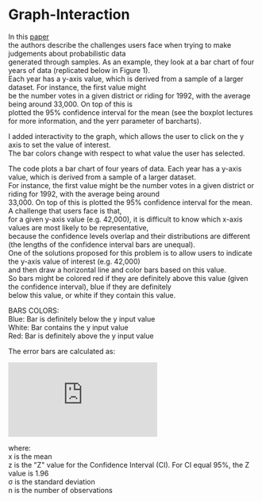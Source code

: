 # Graph-Interaction

In this [paper](https://www.microsoft.com/en-us/research/wp-content/uploads/2016/02/Ferreira_Fisher_Sample_Oriented_Tasks.pdf)   
the authors describe the challenges users face when trying to make judgements about probabilistic data  
generated through samples. As an example, they look at a bar chart of four years of data (replicated below in Figure 1).  
Each year has a y-axis value, which is derived from a sample of a larger dataset. For instance, the first value might  
be the number votes in a given district or riding for 1992, with the average being around 33,000. On top of this is  
plotted the 95% confidence interval for the mean (see the boxplot lectures for more information, and the yerr parameter of barcharts).  
  
I added interactivity to the graph, which allows the user to click on the y axis to set the value of interest.  
The bar colors change with respect to what value the user has selected.  
  
The code plots a bar chart of four years of data. Each year has a y-axis value, which is derived from a sample of a larger dataset.  
For instance, the first value might be the number votes in a given district or riding for 1992, with the average being around  
33,000. On top of this is plotted the 95% confidence interval for the mean. A challenge that users face is that,  
for a given y-axis value (e.g. 42,000), it is difficult to know which x-axis values are most likely to be representative,  
because the confidence levels overlap and their distributions are different (the lengths of the confidence interval bars are unequal).  
One of the solutions proposed for this problem is to allow users to indicate the y-axis value of interest (e.g. 42,000)  
and then draw a horizontal line and color bars based on this value.  
So bars might be colored red if they are definitely above this value (given the confidence interval), blue if they are definitely  
below this value, or white if they contain this value.  


BARS COLORS:  
Blue: Bar is definitely below the y input value  
White: Bar contains the y input value  
Red: Bar is definitely above the y input value  

The error bars are calculated as:

![equation](http://latex.codecogs.com/gif.latex?%5Cbar%7Bx%7D%20%5Cpm%20z%20%5Cast%20%5Cfrac%7B%5Csigma%20%7D%7B%5Csqrt%7Bn%7D%7D)

where:  
x is the mean  
z is the "Z" value for the Confidence Interval (CI). For CI equal 95%, the Z value is 1.96  
&sigma; is the standard deviation  
n is the number of observations  

